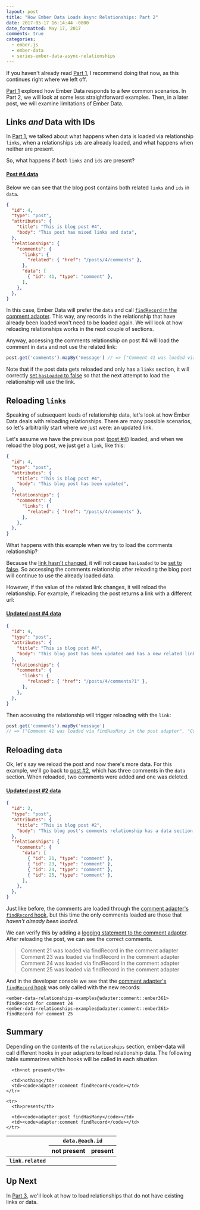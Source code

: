 ```yaml
---
layout: post
title: "How Ember Data Loads Async Relationships: Part 2"
date: 2017-05-17 16:14:44 -0800
date_formatted: May 17, 2017
comments: true
categories:
  - ember.js
  - ember-data
  - series-ember-data-async-relationships
---
```


<span class="embadge" data-start="2.12.0"><span>

If you haven't already read [Part 1][], I recommend doing that now, as this continues right where we left off.

[Part 1][] explored how Ember Data responds to a few common scenarios. In Part 2, we will look at some less straightforward examples. Then, in a later post, we will examine limitations of Ember Data.

[Part 1]: /blog/2017/05/05/how-ember-data-loads-relationships-part-1/

<!--More-->

## Links _and_ Data with IDs

In [Part 1][], we talked about what happens when data is loaded via relationship `links`, when a relationships `ids` are already loaded, and what happens when neither are present.

So, what happens if _both_ `links` and `ids` are present?

#### [Post #4 data][post-4]

Below we can see that the blog post contains both related `links` and `ids` in `data`.

```json
{
  "id": 4,
  "type": "post",
  "attributes": {
    "title": "This is blog post #4",
    "body": "This post has mixed links and data",
  },
  "relationships": {
    "comments": {
      "links": {
        "related": { "href": "/posts/4/comments" },
      },
      "data": [
        { "id": 41, "type": "comment" },
      ],
    },
  },
}
```

In this case, Ember Data will prefer the `data` and call [`findRecord` in the comment adapter][]. This way, any records in the relationship that have already been loaded won't need to be loaded again. We will look at how reloading relationships works in the next couple of sections.

Anyway, accessing the comments relationship on post #4 will load the comment in `data` and not use the related link:

```javascript
post.get('comments').mapBy('message') // => ["Comment 41 was loaded via findRecord in the comment adapter"]
```

Note that if the post data gets reloaded and only has a `links` section, it will correctly [set `hasLoaded` to false][] so that the next attempt to load the relationship will use the link.

## Reloading `links`

Speaking of subsequent loads of relationship data, let's look at how Ember Data deals with reloading relationships. There are many possible scenarios, so let's arbitrarily start where we just were: an updated link.

Let's assume we have the previous post ([post #4][post-4]) loaded, and when we reload the blog post, we just get a `link`, like this:

```json
{
  "id": 4,
  "type": "post",
  "attributes": {
    "title": "This is blog post #4",
    "body": "This blog post has been updated",
  },
  "relationships": {
    "comments": {
      "links": {
        "related": { "href": "/posts/4/comments" },
      },
    },
  },
}
```

What happens with this example when we try to load the comments relationship?

Because the [link hasn't changed][link-changed-check], it will not cause `hasLoaded` to be [set to false][set-hasLoaded-false]. So accessing the comments relationship after reloading the blog post will continue to use the already loaded data.

However, if the value of the related link changes, it will reload the relationship. For example, if reloading the post returns a link with a different url:

#### [Updated post #4 data][post-4-updated]

```json
{
  "id": 4,
  "type": "post",
  "attributes": {
    "title": "This is blog post #4",
    "body": "This blog post has been updated and has a new related link",
  },
  "relationships": {
    "comments": {
      "links": {
        "related": { "href": "/posts/4/comments?1" },
      },
    },
  },
}
```

Then accessing the relationship will trigger reloading with the `link`:

```javascript
post.get('comments').mapBy('message')
// => ["Comment 41 was loaded via findHasMany in the post adapter", "Comment 42 was loaded via findHasMany in the post adapter"]
```

## Reloading `data`

Ok, let's say we reload the post and now there's more data. For this example, we'll go back to [post #2][post-2], which has three comments in the `data` section. When reloaded, two comments were added and one was deleted.

#### [Updated post #2 data][post-2-updated]

```json
{
  "id": 2,
  "type": "post",
  "attributes": {
    "title": "This is blog post #2",
    "body": "This blog post's comments relationship has a data section, and has been updated with new comments",
  },
  "relationships": {
    "comments": {
      "data": [
        { "id": 21, "type": "comment" },
        { "id": 23, "type": "comment" },
        { "id": 24, "type": "comment" },
        { "id": 25, "type": "comment" },
      ],
    },
  },
}
```

Just like before, the comments are loaded through the [comment adapter's `findRecord` hook][], but this time the only comments loaded are those that _haven't already been loaded_.

We can verify this by adding a [logging statement to the comment adapter][]. After reloading the post, we can see the correct comments.

> Comment 21 was loaded via findRecord in the comment adapter
> Comment 23 was loaded via findRecord in the comment adapter
> Comment 24 was loaded via findRecord in the comment adapter
> Comment 25 was loaded via findRecord in the comment adapter

And in the developer console we see that the [comment adapter's `findRecord` hook][] was only called with the new records:

```text
<ember-data-relationships-examples@adapter:comment::ember361> findRecord for comment 24
<ember-data-relationships-examples@adapter:comment::ember361> findRecord for comment 25
```

## Summary

Depending on the contents of the `relationships` section, ember-data will call different hooks in your adapters to load relationship data. The following table summarizes which hooks will be called in each situation.

<table>
  <thead>
    <tr>
      <th colspan="2" rowspan="2" class="empty-corner"></th>
      <th colspan="2">
        <code>data.@each.id</code>
      </th>
    </tr>
    <tr>
      <th>not present</th>
      <th>present</th>
    </tr>
  </thead>
  <tbody>
    <tr>
      <th rowspan="2">
        <code>link.related</code>
      </th>

      <th>not present</th>

      <td>nothing</td>
      <td><code>adapter:comment findRecord</code></td>
    </tr>

    <tr>
      <th>present</th>

      <td><code>adapter:post findHasMany</code></td>
      <td><code>adapter:comment findRecord</code></td>
    </tr>
  </tbody>
</table>

## Up Next

In [Part 3][], we'll look at how to load relationships that do not have existing links or data.


[post-4]: https://github.com/amiel/ember-data-relationships-examples/blob/part-2/app/adapters/post.js#L54-L71
[post-2]: https://github.com/amiel/ember-data-relationships-examples/blob/part-2/app/adapters/post.js#L27-L43
[has-many-state-get-records]: https://github.com/emberjs/data/blob/v2.13.1/addon/-private/system/relationships/state/has-many.js#L213
[`findRecord` in the comment adapter]: https://github.com/amiel/ember-data-relationships-examples/blob/part-1/app/adapters/comment.js#L5
[`hasMany` macro]: https://github.com/emberjs/data/blob/v2.13.1/addon/-private/system/relationships/has-many.js#L146-L148
[`has-many` relationship state]: https://github.com/emberjs/data/blob/v2.13.1/addon/-private/system/relationships/state/has-many.js
[calls `getRecords`]: https://github.com/emberjs/data/blob/v2.13.1/addon/-private/system/relationships/has-many.js#L147
[relationship state objects]: https://github.com/emberjs/data/tree/v2.13.1/addon/-private/system/relationships/state
[async setting]: https://github.com/emberjs/data/blob/v2.13.1/addon/-private/system/relationships/state/relationship.js#L66
[related `link`]: https://github.com/emberjs/data/blob/v2.13.1/addon/-private/system/relationships/state/relationship.js#L71
[actual records]: https://github.com/emberjs/data/blob/v2.13.1/addon/-private/system/relationships/state/relationship.js#L60
[relationship-state-hasData]: https://github.com/emberjs/data/blob/v2.13.1/addon/-private/system/relationships/state/relationship.js#L73
[relationship-state-hasLoaded]: https://github.com/emberjs/data/blob/v2.13.1/addon/-private/system/relationships/state/relationship.js#L74
[getRecords-link-check]: https://github.com/emberjs/data/blob/v2.13.1/addon/-private/system/relationships/state/has-many.js#L218
[hasLoaded-check]: https://github.com/emberjs/data/blob/v2.13.1/addon/-private/system/relationships/state/has-many.js#L219
[setHasLoaded-in-push]: https://github.com/emberjs/data/blob/v2.13.1/addon/-private/system/relationships/state/relationship.js#L397
[call-to-findRecords]: https://github.com/emberjs/data/blob/v2.13.1/addon/-private/system/relationships/state/has-many.js#L220
[call-to-findLink]: https://github.com/emberjs/data/blob/v2.13.1/addon/-private/system/relationships/state/has-many.js#L222
[set `hasLoaded` to false]: https://github.com/emberjs/data/blob/v2.13.1/addon/-private/system/relationships/state/relationship.js#L399
[link-changed-check]: https://github.com/emberjs/data/blob/v2.13.1/addon/-private/system/relationships/state/relationship.js#L377
[set-hasLoaded-false]: https://github.com/emberjs/data/blob/v2.13.1/addon/-private/system/relationships/state/relationship.js#L399
[cache-busting query param]: https://stackoverflow.com/questions/9692665/cache-busting-via-params
[post-4-updated]: https://github.com/amiel/ember-data-relationships-examples/blob/part-2/app/adapters/post.js#L80-L94
[post-2-updated]: https://github.com/amiel/ember-data-relationships-examples/blob/part-2/app/adapters/post.js#L99-L116
[comment adapter's `findRecord` hook]: https://github.com/amiel/ember-data-relationships-examples/blob/part-2/app/adapters/comment.js#L10
[logging statement to the comment adapter]: https://github.com/amiel/ember-data-relationships-examples/blob/part-2/app/adapters/comment.js#L11
[Part 3]: /blog/2017/07/17/how-ember-data-loads-async-relationships-part-3/
